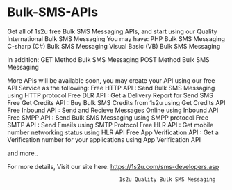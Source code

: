 # Bulk-SMS-APIs
Get all of 1s2u free Bulk SMS Messaging APIs, and start using our Quality International Bulk SMS Messaging
You may have: 
PHP Bulk SMS Messaging
C-sharp (C#) Bulk SMS Messaging
Visual Basic (VB) Bulk SMS Messaging

In addition:
GET Method Bulk SMS Messaging 
POST Method Bulk SMS Messaging

More APIs will be available soon, you may create your API using our free API Service as the following: 
Free HTTP API : Send Bulk SMS Messaging using HTTP protocol
Free DLR API : Get a Delivery Report for Send SMS
Free Get Credits API : Buy Bulk SMS Credits from 1s2u using Get Credits API
Free Inbound API : Send and Recieve Messages Online using Inbound API
Free SMPP API : Send Bulk SMS Messaging using SMPP protocol
Free SMTP API : Send Emails using SMTP Protocol
Free HLR API : Get mobile number networking status using HLR API
Free App Verification API : Get a Verification number for your applications using App Verification API

and more..

For more details, Visit our site here:
https://1s2u.com/sms-developers.asp

                                        1s2u Quality Bulk SMS Messaging
